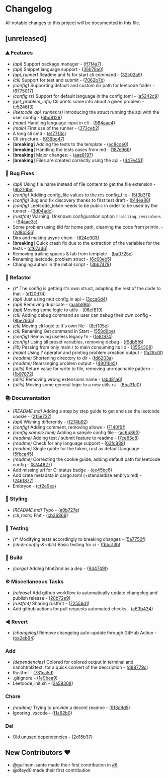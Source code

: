 # Changelog

All notable changes to this project will be documented in this file.

## [unreleased]

### ⛰️  Features

- *(api)* Support package manager - ([ff7f4a7](https://github.com/coding-kelps/leetcode-cli/commit/ff7f4a7aad8c2b8dc0e6445f2c41899d9ecf37cb))
- *(api)* Snippet language support - ([36b78a0](https://github.com/coding-kelps/leetcode-cli/commit/36b78a0f14ea0adb6ac0bcd6eafb3442b6e6e207))
- *(api_runner)* Readme and fs for start cli command - ([32c02a9](https://github.com/coding-kelps/leetcode-cli/commit/32c02a934d117cfdbe467ad3b289d4b482c09269))
- *(cli)* Support for test and submit - ([7062b7b](https://github.com/coding-kelps/leetcode-cli/commit/7062b7b6c1943ed0774c52c45a201d7a1a20ffc3))
- *(config)* Supporting default and custom dir path for leetcode folder - ([8775017](https://github.com/coding-kelps/leetcode-cli/commit/8775017bdbf0cc752ed941cd032c4d58b4d29397))
- *(config.rs)* Support for default language in the config.toml - ([a5242c9](https://github.com/coding-kelps/leetcode-cli/commit/a5242c99ebeef25e7d248be5c533b1a2ac30b97e))
- *(get_problem_info)* Cli prints some info about a given problem - ([e5246f3](https://github.com/coding-kelps/leetcode-cli/commit/e5246f31baa5f1f6fb5f80088f49404ab8ef190a))
- *(leetcode_api_runner.rs)* Introducing the struct running the api with the user config - ([6bd8129](https://github.com/coding-kelps/leetcode-cli/commit/6bd8129afe299ca3f3416d7e3b23713346e0cf65))
- *(main)* Handling language input in cli - ([984aae4](https://github.com/coding-kelps/leetcode-cli/commit/984aae49fb12d61e447007579b1837d6795b19b4))
- *(main)* First use of the runner - ([373ceb2](https://github.com/coding-kelps/leetcode-cli/commit/373ceb2b71c8651a202470f0e4150ac14bd2c883))
- A long cli cmd - ([e17713c](https://github.com/coding-kelps/leetcode-cli/commit/e17713c730c9f6419fd6a70f08eaaffe2cd3aef2))
- Cli structure - ([936bc47](https://github.com/coding-kelps/leetcode-cli/commit/936bc477d0cbc3a82b65ba2cf1af3a8f812981cf))
- [**breaking**] Adding the tests to the template - ([ec8cde0](https://github.com/coding-kelps/leetcode-cli/commit/ec8cde0ef4ddb85c481566717e9841b8bb6b201f))
- [**breaking**] Handling the tests cases from md - ([187e966](https://github.com/coding-kelps/leetcode-cli/commit/187e966cf594773c7e02553734ec037af2842b79))
- [**breaking**] Major changes: - ([aae8197](https://github.com/coding-kelps/leetcode-cli/commit/aae8197f708fc16b7eb4f454efc513f7e7770f25))
- [**breaking**] Files are created correctly using the api - ([447e451](https://github.com/coding-kelps/leetcode-cli/commit/447e451e974e08053340c1803329d60fbebfea54))

### 🐛 Bug Fixes

- *(api)* Using file name instead of file content to get the file extension - ([9b21dbe](https://github.com/coding-kelps/leetcode-cli/commit/9b21dbecb43338110ef3b4aab5e55cfe3a941c23))
- *(config)* Addiing config_file values to the rcs config_file - ([5f3b3f1](https://github.com/coding-kelps/leetcode-cli/commit/5f3b3f1c20978388c50720ab15fce263f6687b47))
- *(config)* Bug and fix discovery thanks to first test draft - ([b14ea88](https://github.com/coding-kelps/leetcode-cli/commit/b14ea886430d1270d8ac3edf7f532a22adc185db))
- *(config)* Leetcode_token needs to be public in order to be used by the runner - ([3d04adc](https://github.com/coding-kelps/leetcode-cli/commit/3d04adc8272e1ef6f0c2bd0aade3f0787948687c))
- *(rustfmt)* Warning: Unknown configuration option `trailling_semicolons` - ([94aae3c](https://github.com/coding-kelps/leetcode-cli/commit/94aae3ca6f372847ff25aad72f49d5f95c1f35f1))
- Some problem using tild for home path, cleaning the code from println. - ([2d8b556](https://github.com/coding-kelps/leetcode-cli/commit/2d8b556bac2c6e0ab1d6a22f01fb477741b43f61))
- Dirs and making async chain - ([624e903](https://github.com/coding-kelps/leetcode-cli/commit/624e90380a32a8e4a6ea5de63be80a7eff986d0b))
- [**breaking**] Quick crash fix due to the extraction of the variables for the tests - ([cf67a46](https://github.com/coding-kelps/leetcode-cli/commit/cf67a46e5a2290017add9b7501dd93f94e8f1a0e))
- Removing trailing spaces & tab from template - ([ba0725e](https://github.com/coding-kelps/leetcode-cli/commit/ba0725eb6ef7671f8685e81c279f3b55255d3443))
- Renaming leetcode_problem struct - ([6c68eb5](https://github.com/coding-kelps/leetcode-cli/commit/6c68eb5348ee8410ab8cf829b8d68b49eca02a79))
- Changing author in the initial script - ([3bb7479](https://github.com/coding-kelps/leetcode-cli/commit/3bb74795d8ab60ff6ed1104e4e4dd38abcce5303))

### 🚜 Refactor

- *(*)* The config is getting it's own struct, adapting the rest of the code to that - ([e120d74](https://github.com/coding-kelps/leetcode-cli/commit/e120d74b589303f0c38732bafbfbec3c815391ae))
- *(api)* Just using mut config in api - ([3cca6d4](https://github.com/coding-kelps/leetcode-cli/commit/3cca6d4f972a071195168f5d8271a5a3e0eafd76))
- *(api)* Removing duplicate - ([aabb98b](https://github.com/coding-kelps/leetcode-cli/commit/aabb98b5e375e20dd48e1626cd30c64a658c9c6b))
- *(api)* Moving some logic to utils - ([06ef819](https://github.com/coding-kelps/leetcode-cli/commit/06ef819c20799370317771cf16b0c881732c16ed))
- *(cli)* Adding debug command so user can debug their own config - ([8be76d5](https://github.com/coding-kelps/leetcode-cli/commit/8be76d5b2f4f53844fb5d174a30703086d4a7f3d))
- *(cli)* Moving cli logic to it's own file - ([8cf105e](https://github.com/coding-kelps/leetcode-cli/commit/8cf105e121e950f8254c035ac39e8aa91b21f082))
- *(cli)* Renaming Get command in Start - ([558d9be](https://github.com/coding-kelps/leetcode-cli/commit/558d9be2fbe854cdd1a350eb19277557235adda2))
- *(config)* Removing useless legacy fn - ([1e81974](https://github.com/coding-kelps/leetcode-cli/commit/1e8197422e38cdc47dae469188a374a3d8c0e8bb))
- *(config)* Using all preset variables, removing debug - ([f9db5f6](https://github.com/coding-kelps/leetcode-cli/commit/f9db5f678e8a2f26665553368905fceb5caee9e6))
- *(lib)* Passing from only main.r to main consuming its lib - ([3554308](https://github.com/coding-kelps/leetcode-cli/commit/3554308fb80776078657328c28288e3c6e50cce0))
- *(main)* Using ? operator and printing problem creation output - ([fa28c0f](https://github.com/coding-kelps/leetcode-cli/commit/fa28c0fd2b8b60b84d8277d0b92d900dac01b82e))
- *(readme)* Shortening directory to dir - ([fd6203a](https://github.com/coding-kelps/leetcode-cli/commit/fd6203af5b2645b84a91e822387dc3ea413ca9b4))
- *(readme)* Rearranging problem output - ([4801be5](https://github.com/coding-kelps/leetcode-cli/commit/4801be547422777fbf70b3938053f799d63f591f))
- *(utils)* Return value for write to file, removing unrreachable pattern - ([1b97872](https://github.com/coding-kelps/leetcode-cli/commit/1b978721a204075f60808ac5b51254bfe534dc17))
- *(utils)* Removing wrong extensions name - ([abd81a6](https://github.com/coding-kelps/leetcode-cli/commit/abd81a60a808cbeeb4aa0336cd0a39c2a4c54a65))
- *(utils)* Moving some general logic to a new utils.rs - ([6ba31e0](https://github.com/coding-kelps/leetcode-cli/commit/6ba31e00fa806dbcdd74967b886c9af14dd6bf12))

### 📚 Documentation

- *(README.md)* Adding a step by step guide to get and use the leetcode cookie - ([215e737](https://github.com/coding-kelps/leetcode-cli/commit/215e737efc7895fc46fc3bf85da2659c2161afa3))
- *(api)* Wishing differently - ([f274b92](https://github.com/coding-kelps/leetcode-cli/commit/f274b92abeee7bdff4f715a58c2e74d122da20c4))
- *(config)* Adding comment, removing allows - ([7140f9f](https://github.com/coding-kelps/leetcode-cli/commit/7140f9fd147237c4baf55eef2984fbebcc16197e))
- *(config.sample.toml)* Adding a sample config file - ([ac6b863](https://github.com/coding-kelps/leetcode-cli/commit/ac6b863bb20cdbfbb5d9c276210a62d49b173665))
- *(readme)* Adding test / submit feature to readme - ([7ce65c8](https://github.com/coding-kelps/leetcode-cli/commit/7ce65c868a31227a90a79a69293137fce8e4c9ed))
- *(readme)* Check for any language support - ([63fc889](https://github.com/coding-kelps/leetcode-cli/commit/63fc8894aeedf611c75bc299b94f6cd667a58853))
- *(readme)* Single quote for the token, rust as default language - ([5fbca45](https://github.com/coding-kelps/leetcode-cli/commit/5fbca45541d350def29ea11a28b9c5120d949cac))
- *(readme)* Correcting the cookie guide, adding default path for leetcode config - ([8744827](https://github.com/coding-kelps/leetcode-cli/commit/8744827d326e9fc417036c1e554253687be76ee7))
- Add missing url for CI status badge - ([ee45bc6](https://github.com/coding-kelps/leetcode-cli/commit/ee45bc61a1f0835b0bbe17e846e59a7ed9fab6f6))
- Add crate metadata in cargo.toml (+standardize embryo.md) - ([246f877](https://github.com/coding-kelps/leetcode-cli/commit/246f8777606c48b44775d9d02ea5177b8b55f3c0))
- Embryon - ([cf2e9ea](https://github.com/coding-kelps/leetcode-cli/commit/cf2e9ea01bf0025d4957cbbdf48ef92c05fc7876))

### 🎨 Styling

- *(README.md)* Typo - ([e0b727e](https://github.com/coding-kelps/leetcode-cli/commit/e0b727e4579fb080164e8ab994050b68e6c37c2c))
- *(cli_tests)* Fmt - ([cb36869](https://github.com/coding-kelps/leetcode-cli/commit/cb368696b3c3d1ad65ef45ef360497cf46938f35))

### 🧪 Testing

- *(*)* Modifying tests accordingly to breaking changes - ([5a7750f](https://github.com/coding-kelps/leetcode-cli/commit/5a7750f734e65d863734d13e87bccff215b9aee0))
- *(cli-&-config-&-utils)* Basic testing for ci - ([fbbc13b](https://github.com/coding-kelps/leetcode-cli/commit/fbbc13b83d4d0a538387db46be6b7ee66f76e493))

### 🔨 Build

- *(cargo)* Adding html2md as a dep - ([944749f](https://github.com/coding-kelps/leetcode-cli/commit/944749fbe48e0d32745c595b6da1f1e2618c981e))

### ⚙️ Miscellaneous Tasks

- *(release)* Add github workflow to automatically update changelog and publish release - ([28b72e9](https://github.com/coding-kelps/leetcode-cli/commit/28b72e975ee3d57af66ccc88f163be95dbd2756a))
- *(rustfmt)* Sharing rustfmt - ([72558d1](https://github.com/coding-kelps/leetcode-cli/commit/72558d1ba18ea2856541987e42f2e0956dfdb0d1))
- Add github actions for pull requests automated checks - ([c63b434](https://github.com/coding-kelps/leetcode-cli/commit/c63b434bc3e0fda12d951e515f71a94cc6e599b0))

### ◀️ Revert

- *(changelog)* Remove changelog auto-update through GitHub Action - ([ba2eb64](https://github.com/coding-kelps/leetcode-cli/commit/ba2eb642d9bae6b7d76c5de403aed529460be4d6))

### Add

- *(dependencies)* Colored for colored output in terminal and nanohtml2text, for a quick convert of the description - ([d88779c](https://github.com/coding-kelps/leetcode-cli/commit/d88779c77fafb51311e7e4dd7bab6240b7202ae5))
- Rustfmt - ([731ca5d](https://github.com/coding-kelps/leetcode-cli/commit/731ca5d70375a9a14a7ebf99782ab68208a5c99f))
- .gitignore - ([1e9bea9](https://github.com/coding-kelps/leetcode-cli/commit/1e9bea92fe22d51244fb986c3735fd3c338b851a))
- Leetcode_init.sh - ([2a58308](https://github.com/coding-kelps/leetcode-cli/commit/2a583083a66ff3339b39d3247ed781449633214b))

### Chore

- *(readme)* Trying to provide a decent readme - ([9f3c9d5](https://github.com/coding-kelps/leetcode-cli/commit/9f3c9d555de9831e56e390cafa5351784450bca4))
- Ignoring .vscode - ([f1a62b0](https://github.com/coding-kelps/leetcode-cli/commit/f1a62b00b86f1e84e269d6f17510b6f084ee66b8))

### Del

- Old unused dependencies - ([2d15b37](https://github.com/coding-kelps/leetcode-cli/commit/2d15b37bff8357c529c52f0ae0a47ae377e6d6c1))

## New Contributors ❤️

* @guilhem-sante made their first contribution in [#6](https://github.com/coding-kelps/leetcode-cli/pull/6)
* @dfayd0 made their first contribution

<!-- generated by git-cliff -->
